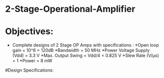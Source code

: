 # 2-Stage-Operational-Amplifier

# Objectives: 

* Complete designs of 2 Stage OP Amps with specifications :
*Open loop gain = 10^6 = 120dB
*Bandwidth = 50 MHz
*Power Voltage Supply (Vdd) = 3.3 V
*Max. Output Swing = Vdd/4 = 0.825 V
*Slew Rate (V/μs) = 1
*Power = 8 mW

#Design Specifications:
